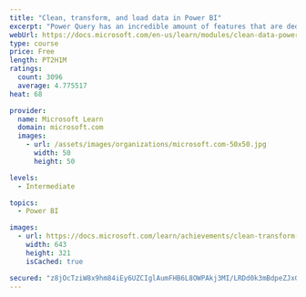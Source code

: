 ```yaml
---
title: "Clean, transform, and load data in Power BI"
excerpt: "Power Query has an incredible amount of features that are dedicated to helping you clean and prepare your data for analysis. You will learn how to simplify a complicated model, change data types, rename objects, and pivot data. You will also learn how to profile columns so that you know which columns have the valuable data that you’re seeking for deeper analytics."
webUrl: https://docs.microsoft.com/en-us/learn/modules/clean-data-power-bi/
type: course
price: Free
length: PT2H1M
ratings:
  count: 3096
  average: 4.775517
heat: 68

provider:
  name: Microsoft Learn
  domain: microsoft.com
  images:
    - url: /assets/images/organizations/microsoft.com-50x50.jpg
      width: 50
      height: 50

levels:
  - Intermediate

topics:
  - Power BI

images:
  - url: https://docs.microsoft.com/learn/achievements/clean-transform-and-load-data-in-power-bi-social.png
    width: 643
    height: 321
    isCached: true

secured: "z8jOcTziW8x9hm84iEy6UZCIglAumFHB6L8OWPAkj3MI/LRDd0k3mBdpeZJxG2vpU7Mvvm0qYduKYD1w+A1Oo3efJxnLORr997brBa/y2YWNfenMARgCLugEsIJO7eGkGjxIta3GzZlQ3+iyhxaGB42+kLQ5hs6HoOXA+FvC0D3e2tVli3+3yoKqe4SxL+3/qa57g22FUa6nXXcIU+DwUZpqxu7MmfFmWTxUvloACkEgSij1uRhQx/IBEaC1XPx/Q5wuizjtVTS0jpkkIV+Xl2JV+ZCZg6hnQlt9xpK2+0GncCQIvE63D8yPNdzYSevI0jaeCGC5ZlV6d1WSwC+B3Dg+xhcmCl0p3OuCG1uGvUn4yP/0XfEHg18J/BmDTa6B7DC1DxWLrCvo4cI2TP4X4M45+xw/KtLuDpH3IvcF+sM=;uScO2TXGP6+ZM6Iui0wDQA=="
---
```


